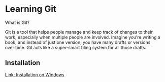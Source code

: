 # Learning Git

What is Git?

Git is a tool that helps people manage and keep track of changes to their work, especially when multiple people are involved. Imagine you're writing a book, and instead of just one version, you have many drafts or versions over time. Git acts like a super-smart filing system for all those drafts.



## Installation 


[Link: Installation on Windows](https://git-scm.com/book/en/v2/Getting-Started-Installing-Git)
